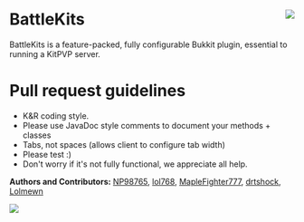BattleKits <img src = "http://i.imgur.com/swmVU.png" align = "right" style = "display: inline">
======

BattleKits is a feature-packed, fully configurable Bukkit plugin, essential to running a KitPVP server.



Pull request guidelines
======

* K&R coding style.
* Please use JavaDoc style comments to document your methods + classes
* Tabs, not spaces (allows client to configure tab width)
* Please test :)
* Don't worry if it's not fully functional, we appreciate all help.


<b>Authors and Contributors:</b>
<a href = "http://dev.bukkit.org/profiles/np98765">NP98765</a>, <a href = "http://dev.bukkit.org/profiles/lol768">lol768</a>, <a href = "http://dev.bukkit.org/profiles/maplefighter777">MapleFighter777</a>,  <a href = "http://dev.bukkit.org/profiles/drtshock">drtshock</a>, <a href = "http://dev.bukkit.org/profiles/Lolmewn">Lolmewn</a>

<a href = "http://dev.bukkit.org/server-mods/battlekits/"><img src = "http://i.imgur.com/gDb1R.png" /></a>
